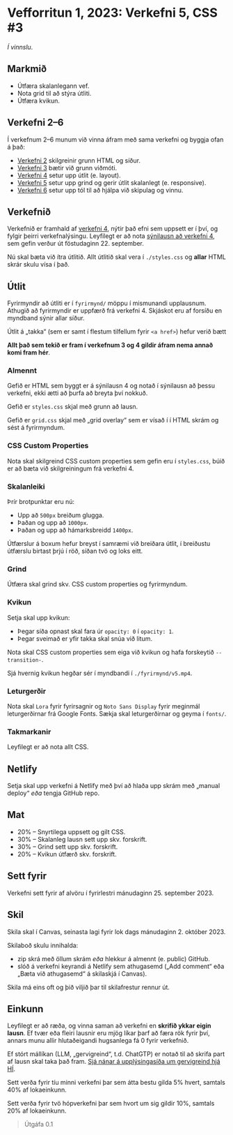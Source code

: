 # Vefforritun 1, 2023: Verkefni 5, CSS #3

_Í vinnslu_.

## Markmið

- Útfæra skalanlegann vef.
- Nota grid til að stýra útliti.
- Útfæra kvikun.

## Verkefni 2–6

Í verkefnum 2–6 munum við vinna áfram með sama verkefni og byggja ofan á það:

- [Verkefni 2](https://github.com/vefforritun/vef1-2023-v2) skilgreinir grunn HTML og síður.
- [Verkefni 3](https://github.com/vefforritun/vef1-2023-v3) bætir við grunn viðmóti.
- [Verkefni 4](https://github.com/vefforritun/vef1-2023-v4) setur upp útlit (e. layout).
- [Verkefni 5](https://github.com/vefforritun/vef1-2023-v5) setur upp grind og gerir útlit skalanlegt (e. responsive).
- [Verkefni 6](https://github.com/vefforritun/vef1-2023-v6) setur upp tól til að hjálpa við skipulag og vinnu.

## Verkefnið

Verkefnið er framhald af [verkefni 4](https://github.com/vefforritun/vef1-2023-v2), nýtir það efni sem uppsett er í því, og fylgir þeirri verkefnalýsingu. Leyfilegt er að nota [sýnilausn að verkefni 4](https://github.com/vefforritun/vef1-2023-v4-synilausn), sem gefin verður út föstudaginn 22. september.

Nú skal bæta við ítra útlitið. Allt útlitið skal vera í `./styles.css` og **allar** HTML skrár skulu vísa í það.

## Útlit

Fyrirmyndir að útliti er í `fyrirmynd/` möppu í mismunandi upplausnum. Athugið að fyrirmyndir er uppfærð frá verkefni 4. Skjáskot eru af forsíðu en myndband sýnir allar síður.

Útlit á „takka“ (sem er samt í flestum tilfellum fyrir `<a href>`) hefur verið bætt

**Allt það sem tekið er fram í verkefnum 3 og 4 gildir áfram nema annað komi fram hér**.

### Almennt

Gefið er HTML sem byggt er á sýnilausn 4 og notað í sýnilausn að þessu verkefni, ekki ætti að þurfa að breyta því nokkuð.

Gefið er `styles.css` skjal með grunn að lausn.

Gefið er `grid.css` skjal með „grid overlay“ sem er vísað í í HTML skrám og sést á fyrirmyndum.

### CSS Custom Properties

Nota skal skilgreind CSS custom properties sem gefin eru í `styles.css`, búið er að bæta við skilgreiningum frá verkefni 4.

### Skalanleiki

Þrír brotpunktar eru nú:

- Upp að `500px` breiðum glugga.
- Þaðan og upp að `1000px`.
- Þaðan og upp að hámarksbreidd `1400px`.

Útfærslur á boxum hefur breyst í samræmi við breiðara útlit, í breiðustu útfærslu birtast þrjú í röð, síðan tvö og loks eitt.

### Grind

Útfæra skal grind skv. CSS custom properties og fyrirmyndum.

### Kvikun

Setja skal upp kvikun:

- Þegar síða opnast skal fara úr `opacity: 0` í `opacity: 1`.
- Þegar sveimað er yfir takka skal snúa við litum.

Nota skal CSS custom properties sem eiga við kvikun og hafa forskeytið `--transition-`.

Sjá hvernig kvikun hegðar sér í myndbandi í `./fyrirmynd/v5.mp4`.

### Leturgerðir

Nota skal `Lora` fyrir fyrirsagnir og `Noto Sans Display` fyrir meginmál leturgerðirnar frá Google Fonts. Sækja skal leturgerðirnar og geyma í `fonts/`.

### Takmarkanir

Leyfilegt er að nota allt CSS.

## Netlify

Setja skal upp verkefni á Netlify með því að hlaða upp skrám með „manual deploy“ _eða_ tengja GitHub repo.

## Mat

- 20% – Snyrtilega uppsett og gilt CSS.
- 30% – Skalanleg lausn sett upp skv. forskrift.
- 30% – Grind sett upp skv. forskrift.
- 20% – Kvikun útfærð skv. forskrift.

## Sett fyrir

Verkefni sett fyrir af alvöru í fyrirlestri mánudaginn 25. september 2023.

## Skil

Skila skal í Canvas, seinasta lagi fyrir lok dags mánudaginn 2. október 2023.

Skilaboð skulu innihalda:

- zip skrá með öllum skrám _eða_ hlekkur á almennt (e. public) GitHub.
- slóð á verkefni keyrandi á Netlify sem athugasemd („Add comment“ eða „Bæta við athugasemd“ á skilaskjá í Canvas).

Skila má eins oft og þið viljið þar til skilafrestur rennur út.

## Einkunn

Leyfilegt er að ræða, og vinna saman að verkefni en **skrifið ykkar eigin lausn**. Ef tvær eða fleiri lausnir eru mjög líkar þarf að færa rök fyrir því, annars munu allir hlutaðeigandi hugsanlega fá 0 fyrir verkefnið.

Ef stórt mállíkan (LLM, „gervigreind“, t.d. ChatGTP) er notað til að skrifa part af lausn skal taka það fram. [Sjá nánar á upplýsingasíða um gervigreind hjá HÍ](https://gervigreind.hi.is/).

Sett verða fyrir tíu minni verkefni þar sem átta bestu gilda 5% hvert, samtals 40% af lokaeinkunn.

Sett verða fyrir tvö hópverkefni þar sem hvort um sig gildir 10%, samtals 20% af lokaeinkunn.

> Útgáfa 0.1
